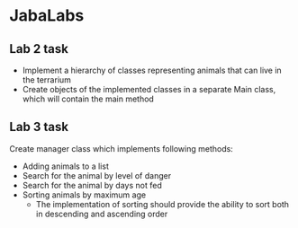 # JabaLabs
## Lab 2 task
- Implement a hierarchy of classes representing animals that can live in the terrarium
- Create objects of the implemented classes in a separate Main class, which will contain the main method
## Lab 3 task
Create manager class which implements following methods:
- Adding animals to a list
- Search for the animal by level of danger
- Search for the animal by days not fed
- Sorting animals by maximum age
  - The implementation of sorting should provide the ability to sort both in descending and ascending order